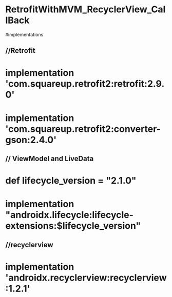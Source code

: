 # RetrofitWithMVM_RecyclerView_CallBack
#implementations 
 ## //Retrofit
   # implementation 'com.squareup.retrofit2:retrofit:2.9.0'
  #  implementation 'com.squareup.retrofit2:converter-gson:2.4.0'
  ##  // ViewModel and LiveData
 #   def lifecycle_version = "2.1.0"
   # implementation "androidx.lifecycle:lifecycle-extensions:$lifecycle_version"

## //recyclerview
 #   implementation 'androidx.recyclerview:recyclerview:1.2.1'
